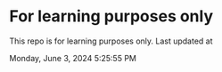 # For learning purposes only
This repo is for learning purposes only.
Last updated at

Monday, June 3, 2024 5:25:55 PM


